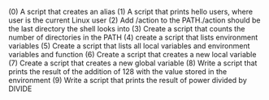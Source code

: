 (0) A script that creates an alias
(1) A script that prints hello users, where user is the current Linux user
(2) Add /action to the PATH./action should be the last directory the shell looks into
(3) Create a script that counts the number of directories in the PATH
(4) create a script that lists environment variables
(5) Create a script that lists all local variables and environment variables and function
(6) Create a script that creates a new local variable
(7) Create a script that creates a new global variable
(8) Write a script that prints the result of the addition of 128 with the value stored in the environment
(9) Write a script that prints the result of power divided by DIVIDE
